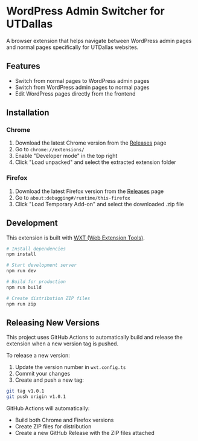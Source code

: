 # WordPress Admin Switcher for UTDallas

A browser extension that helps navigate between WordPress admin pages and normal pages specifically for UTDallas websites.

## Features

- Switch from normal pages to WordPress admin pages
- Switch from WordPress admin pages to normal pages
- Edit WordPress pages directly from the frontend

## Installation

### Chrome
1. Download the latest Chrome version from the [Releases](https://github.com/phamleduy04/WP-Admin-Wordpress/releases) page
2. Go to `chrome://extensions/`
3. Enable "Developer mode" in the top right
4. Click "Load unpacked" and select the extracted extension folder

### Firefox
1. Download the latest Firefox version from the [Releases](https://github.com/phamleduy04/WP-Admin-Wordpress/releases) page
2. Go to `about:debugging#/runtime/this-firefox`
3. Click "Load Temporary Add-on" and select the downloaded .zip file

## Development

This extension is built with [WXT (Web Extension Tools)](https://wxt.dev/).

```bash
# Install dependencies
npm install

# Start development server
npm run dev

# Build for production
npm run build

# Create distribution ZIP files
npm run zip
```

## Releasing New Versions

This project uses GitHub Actions to automatically build and release the extension when a new version tag is pushed.

To release a new version:

1. Update the version number in `wxt.config.ts`
2. Commit your changes
3. Create and push a new tag:

```bash
git tag v1.0.1
git push origin v1.0.1
```

GitHub Actions will automatically:
- Build both Chrome and Firefox versions
- Create ZIP files for distribution
- Create a new GitHub Release with the ZIP files attached